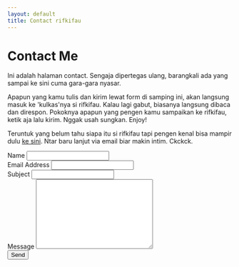 ```yaml
---
layout: default
title: Contact rifkifau
---
```


<div id="contact">
  <h1 class="pageTitle">Contact Me</h1>
  <div class="contactContent">
    <p class="intro">Ini adalah halaman contact. Sengaja dipertegas ulang, barangkali ada yang sampai ke sini cuma gara-gara nyasar.</p>
    <p>Apapun yang kamu tulis dan kirim lewat form di samping ini, akan langsung masuk ke 'kulkas'nya si rifkifau. Kalau lagi gabut, biasanya langsung dibaca dan direspon. Pokoknya apapun yang pengen kamu sampaikan ke rifkifau, ketik aja lalu kirim. Nggak usah sungkan. Enjoy!</p>
    <p>Teruntuk yang belum tahu siapa itu si rifkifau tapi pengen kenal bisa mampir dulu <a href="https://rifkifau.github.io/about">ke sini</a>. Ntar baru lanjut via email biar makin intim. Ckckck.</p>

  </div>
  <form action="https://formspree.io/rifkifau@gmail.com" method="POST">
    <label for="name">Name</label>
    <input type="text" id="name" name="name" class="full-width"><br>
    <label for="email">Email Address</label>
    <input type="email" id="email" name="_replyto" class="full-width"><br>
    <label for="_subject">Subject</label>
    <input type="text" id="_subject" name="_subject" class="full-width"><br>
    <label for="message">Message</label>
    <textarea name="message" id="message" cols="30" rows="10" class="full-width"></textarea><br>
    <input type="submit" value="Send" class="button">
  </form>
</div>
